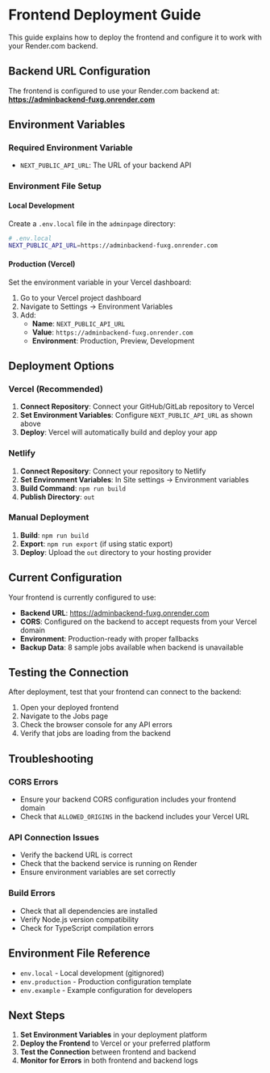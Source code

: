 # Frontend Deployment Guide

This guide explains how to deploy the frontend and configure it to work with your Render.com backend.

## Backend URL Configuration

The frontend is configured to use your Render.com backend at:
**https://adminbackend-fuxg.onrender.com**

## Environment Variables

### Required Environment Variable

- `NEXT_PUBLIC_API_URL`: The URL of your backend API

### Environment File Setup

#### Local Development

Create a `.env.local` file in the `adminpage` directory:

```bash
# .env.local
NEXT_PUBLIC_API_URL=https://adminbackend-fuxg.onrender.com
```

#### Production (Vercel)

Set the environment variable in your Vercel dashboard:

1. Go to your Vercel project dashboard
2. Navigate to Settings → Environment Variables
3. Add:
   - **Name**: `NEXT_PUBLIC_API_URL`
   - **Value**: `https://adminbackend-fuxg.onrender.com`
   - **Environment**: Production, Preview, Development

## Deployment Options

### Vercel (Recommended)

1. **Connect Repository**: Connect your GitHub/GitLab repository to Vercel
2. **Set Environment Variables**: Configure `NEXT_PUBLIC_API_URL` as shown above
3. **Deploy**: Vercel will automatically build and deploy your app

### Netlify

1. **Connect Repository**: Connect your repository to Netlify
2. **Set Environment Variables**: In Site settings → Environment variables
3. **Build Command**: `npm run build`
4. **Publish Directory**: `out`

### Manual Deployment

1. **Build**: `npm run build`
2. **Export**: `npm run export` (if using static export)
3. **Deploy**: Upload the `out` directory to your hosting provider

## Current Configuration

Your frontend is currently configured to use:

- **Backend URL**: https://adminbackend-fuxg.onrender.com
- **CORS**: Configured on the backend to accept requests from your Vercel domain
- **Environment**: Production-ready with proper fallbacks
- **Backup Data**: 8 sample jobs available when backend is unavailable

## Testing the Connection

After deployment, test that your frontend can connect to the backend:

1. Open your deployed frontend
2. Navigate to the Jobs page
3. Check the browser console for any API errors
4. Verify that jobs are loading from the backend

## Troubleshooting

### CORS Errors

- Ensure your backend CORS configuration includes your frontend domain
- Check that `ALLOWED_ORIGINS` in the backend includes your Vercel URL

### API Connection Issues

- Verify the backend URL is correct
- Check that the backend service is running on Render
- Ensure environment variables are set correctly

### Build Errors

- Check that all dependencies are installed
- Verify Node.js version compatibility
- Check for TypeScript compilation errors

## Environment File Reference

- `env.local` - Local development (gitignored)
- `env.production` - Production configuration template
- `env.example` - Example configuration for developers

## Next Steps

1. **Set Environment Variables** in your deployment platform
2. **Deploy the Frontend** to Vercel or your preferred platform
3. **Test the Connection** between frontend and backend
4. **Monitor for Errors** in both frontend and backend logs
